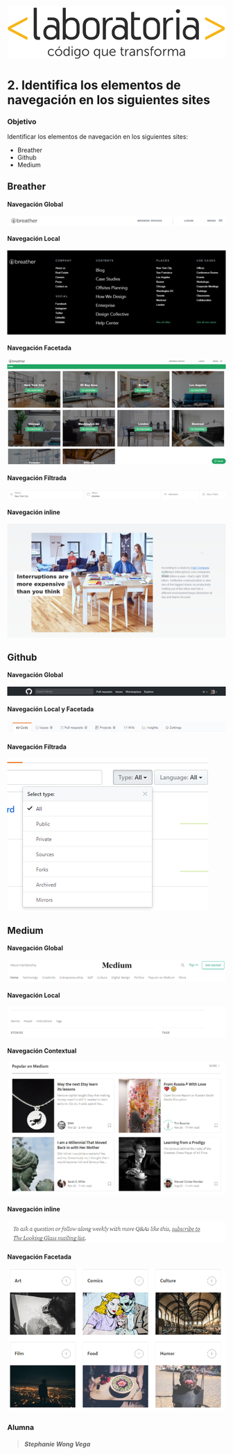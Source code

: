 ![logo](assets/logo_laboratoria.png)



# 2. Identifica los elementos de navegación en los siguientes sites


### Objetivo


Identificar los elementos de navegación en los siguientes sites:



* Breather
* Github
* Medium



## Breather

#### **Navegación Global**

![logo](assets/global.png)

#### **Navegación Local**

![logo](assets/local.png)

#### **Navegación Facetada**

![logo](assets/facetada.png)

#### **Navegación Filtrada**

![logo](assets/filtrada.png)

#### **Navegación inline**

![logo](assets/inline.png)



## Github

#### **Navegación Global**

![logo](assets/global2.png)

#### **Navegación Local y Facetada**

![logo](assets/local2.png)

#### **Navegación Filtrada**

![logo](assets/filtrada2.png)


## Medium

#### **Navegación Global**

![logo](assets/global3.png)


#### **Navegación Local**

![logo](assets/local3.png)

#### **Navegación Contextual**

![logo](assets/contextual3.png)


#### **Navegación inline**

![logo](assets/inline3.png)

#### **Navegación Facetada**

![logo](assets/facetada3.png)

### **Alumna**



>##### Stephanie Wong Vega



